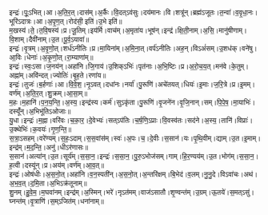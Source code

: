 

  
इन्द्रः॑।पूः॒ऽभित्।आ।अ॒ति॒र॒त्।दास॑म्।अ॒र्कैः।वि॒दत्ऽव॑सुः।दय॑मानः।वि।शत्रू॑न्।ब्रह्म॑ऽजूतः।त॒न्वा॑।व॒वृ॒धा॒नः।भूरि॑ऽदात्रः।आ।अ॒पृ॒ण॒त्।रोद॑सी॒ इति॑।उ॒भे इति॑॥  
म॒खस्य॑।ते॒।त॒वि॒षस्य॑।प्र।जू॒तिम्।इय॑र्मि।वाच॑म्।अ॒मृता॑य।भूष॑न्।इन्द्र॑।क्षि॒ती॒नाम्।अ॒सि॒।मानु॑षीणाम्।वि॒शाम्।दैवी॑नाम्।उ॒त।पू॒र्व॒ऽयावा॑॥  
इन्द्रः॑।वृ॒त्रम्।अ॒वृ॒णो॒त्।शर्ध॑ऽनीतिः।प्र।मा॒यिना॑म्।अ॒मि॒ना॒त्।वर्प॑ऽनीतिः।अह॒न्।विऽअं॑सम्।उ॒शध॑क्।वने॑षु।आ॒विः।धेनाः॑।अ॒कृ॒णो॒त्।रा॒म्याणा॑म्॥  
इन्द्रः॑।स्वः॒ऽसा।ज॒नय॑न्।अहा॑नि।जि॒गाय॑।उ॒शिक्ऽभिः॑।पृत॑नाः।अ॒भि॒ष्टिः।प्र।अ॒रो॒च॒य॒त्।मन॑वे।के॒तुम्।अह्ना॑म्।अवि॑न्दत्।ज्योतिः॑।बृ॒ह॒ते।रणा॑य॥  
इन्द्रः॑।तुजः॑।ब॒र्हणाः॑।आ।वि॒वे॒श॒।नृ॒ऽवत्।दधा॑नः।नर्या॑।पु॒रूणि॑।अचे॑तयत्।धियः॑।इ॒माः।ज॒रि॒त्रे।प्र।इ॒मम्।वर्ण॑म्।अ॒ति॒र॒त्।शु॒क्रम्।आ॒सा॒म्॥  
म॒हः।म॒हानि॑।प॒न॒य॒न्ति॒।अ॒स्य॒।इन्द्र॑स्य।कर्म॑।सुऽकृ॑ता।पु॒रूणि॑।वृ॒जने॑न।वृ॒जि॒नान्।सम्।पि॒पे॒ष॒।मा॒याभिः॑।दस्यूँ॑न्।अ॒भिभू॑तिऽओजाः॥  
यु॒धा।इन्द्रः॑।म॒ह्ना।वरि॑वः।च॒का॒र॒।दे॒वेभ्यः॑।सत्ऽप॑तिः।च॒र्ष॒णि॒ऽप्राः।वि॒वस्व॑तः।सद॑ने।अ॒स्य॒।तानि॑।विप्राः॑।उ॒क्थेभिः॑।क॒वयः॑।गृ॒ण॒न्ति॒॥  
स॒त्रा॒ऽसहम्।वरे॑ण्यम्।स॒हः॒ऽदाम्।स॒स॒वांस॑म्।स्वः॑।अ॒पः।च॒।दे॒वीः।स॒सान॑।यः।पृ॒थि॒वीम्।द्याम्।उ॒त।इ॒माम्।इन्द्र॑म्।म॒द॒न्ति॒।अनु॑।धीऽर॑णासः॥  
स॒सान॑।अत्या॑न्।उ॒त।सूर्य॑म्।स॒सा॒न॒।इन्द्रः॑।स॒सा॒न॒।पु॒रु॒ऽभोज॑सम्।गाम्।हि॒र॒ण्यय॑म्।उ॒त।भोग॑म्।स॒सा॒न॒।ह॒त्वी।दस्यू॑न्।प्र।अय॑म्।वर्ण॑म्।आ॒व॒त्॥  
इन्द्रः॑।ओष॑धीः।अ॒स॒नो॒त्।अहा॑नि।व॒न॒स्पती॑न्।अ॒स॒नो॒त्।अ॒न्तरि॑क्षम्।बि॒भेद॑।व॒लम्।नु॒नु॒दे।विऽवा॑चः।अथ॑।अ॒भ॒व॒त्।द॒मि॒ता।अ॒भिऽक्र॑तूनाम्॥  
शु॒नम्।हु॒वे॒म॒।म॒घवा॑नम्।इन्द्र॑म्।अ॒स्मिन्।भरे॑।नृऽत॑मम्।वाज॑ऽसातौ।शृ॒ण्वन्त॑म्।उ॒ग्रम्।ऊ॒तये॑।स॒मत्ऽसु॑।घ्नन्त॑म्।वृ॒त्राणि॑।स॒म्ऽजित॑म्।धना॑नाम्॥  
